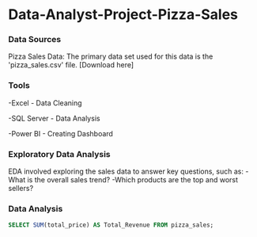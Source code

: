 # Data-Analyst-Project-Pizza-Sales

### Data Sources

Pizza Sales Data: The primary data set used for this data is the 'pizza_sales.csv' file. [Download here]

### Tools

-Excel - Data Cleaning

-SQL Server - Data Analysis

-Power BI - Creating Dashboard

### Exploratory Data Analysis 

EDA involved exploring the sales data to answer key questions, such as:
-What is the overall sales trend?
-Which products are the top and worst sellers?

### Data Analysis

``` SQL
SELECT SUM(total_price) AS Total_Revenue FROM pizza_sales;
```
